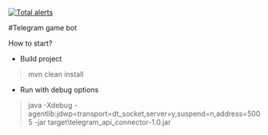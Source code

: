 [![Total alerts](https://img.shields.io/lgtm/alerts/g/boroda4436/telegram_game_bot.svg?logo=lgtm&logoWidth=18)](https://lgtm.com/projects/g/boroda4436/telegram_game_bot/alerts/)

#Telegram game bot

How to start?
- Build project  
 >mvn clean install
- Run with debug options 
> java -Xdebug -agentlib:jdwp=transport=dt_socket,server=y,suspend=n,address=5005 -jar target\telegram_api_connector-1.0.jar
